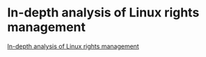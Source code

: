 # In-depth analysis of Linux rights management
[In-depth analysis of Linux rights management](https://aiwithcloud.com/2022/09/15/in_depth_analysis_of_linux_rights_management/)